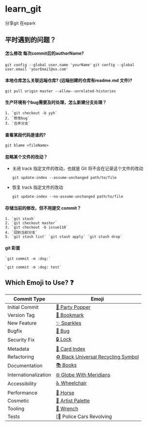 # learn_git
分享git 在epark

## 平时遇到的问题？

#### 怎么修改 每次commit后的authorName?
`git config --global user.name 'yourName'`
`git config --global user.email 'yourEmail@xx.com'`

#### 本地仓库怎么关联远端仓库? (远端创建的仓库有readme.md 文件)?

`git pull origin master --allow--unrelated-histories`

#### 生产环境有个bug需要及时处理，怎么新建分支处理？

    1. `git checkout -b yyh`
    2. `修改bug`
    3. `合并分支`
    
#### 查看某段代码是谁的?

`git blame <fileName>`

#### 忽略某个文件的改动？
    
* 关闭 track 指定文件的改动，也就是 Git 将不会在记录这个文件的改动

    `git update-index --assume-unchanged path/to/file` 
* 恢复 track 指定文件的改动

    `git update-index --no-assume-unchanged path/to/file`

#### 存储当前的修改，但不用提交 commit？

    1. `git stash`  
    2. `git checkout master`
    3. `git checkout -b issue110`
    4. `回到当前分支`
    5. `git stash list` `git stash apply` `git stash drop`

#### git 彩蛋

    `git commit -m :dog:`
    
    `git commit -m :dog: test`
    

## Which Emoji to Use? ❓

Commit Type | Emoji
----------  | -----
Initial Commit | [🎉 Party Popper](http://emojipedia.org/party-popper/)
Version Tag | [🔖 Bookmark](http://emojipedia.org/bookmark/)
New Feature | [✨ Sparkles](http://emojipedia.org/sparkles/)
Bugfix | [🐛 Bug](http://emojipedia.org/bug/)
Security Fix | [🔒 Lock](https://emojipedia.org/lock/)
Metadata | [📇 Card Index](http://emojipedia.org/card-index/)
Refactoring | [♻️ Black Universal Recycling Symbol](http://emojipedia.org/black-universal-recycling-symbol/)
Documentation | [📚 Books](http://emojipedia.org/books/)
Internationalization | [🌐 Globe With Meridians](http://emojipedia.org/globe-with-meridians/)
Accessibility | [♿ Wheelchair](https://emojipedia.org/wheelchair-symbol/)
Performance | [🐎 Horse](http://emojipedia.org/horse/)
Cosmetic | [🎨 Artist Palette](http://emojipedia.org/artist-palette/)
Tooling | [🔧 Wrench](http://emojipedia.org/wrench/)
Tests | [🚨 Police Cars Revolving